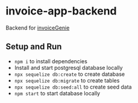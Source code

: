 # invoice-app-backend

Backend for [invoiceGenie](https://github.com/hWeitian/invoice-app-frontend)

## Setup and Run

- `npm i` to install dependencies
- Install and start postgresql database locally
- `npx sequelize db:create` to create database
- `npx sequelize db:migrate` to create tables
- `npx sequelize db:seed:all` to create seed data
- `npm start` to start database locally
